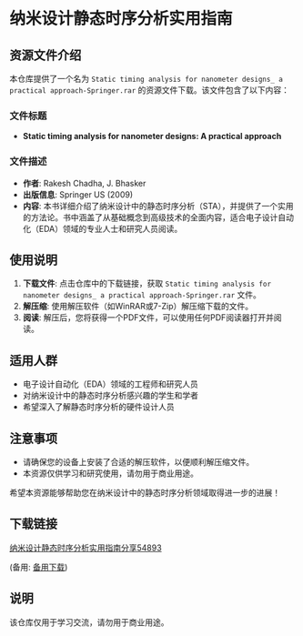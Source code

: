 # 纳米设计静态时序分析实用指南

## 资源文件介绍

本仓库提供了一个名为 `Static timing analysis for nanometer designs_ a practical approach-Springer.rar` 的资源文件下载。该文件包含了以下内容：

### 文件标题
- **Static timing analysis for nanometer designs: A practical approach**

### 文件描述
- **作者**: Rakesh Chadha, J. Bhasker
- **出版信息**: Springer US (2009)
- **内容**: 本书详细介绍了纳米设计中的静态时序分析（STA），并提供了一个实用的方法论。书中涵盖了从基础概念到高级技术的全面内容，适合电子设计自动化（EDA）领域的专业人士和研究人员阅读。

## 使用说明

1. **下载文件**: 点击仓库中的下载链接，获取 `Static timing analysis for nanometer designs_ a practical approach-Springer.rar` 文件。
2. **解压缩**: 使用解压软件（如WinRAR或7-Zip）解压缩下载的文件。
3. **阅读**: 解压后，您将获得一个PDF文件，可以使用任何PDF阅读器打开并阅读。

## 适用人群

- 电子设计自动化（EDA）领域的工程师和研究人员
- 对纳米设计中的静态时序分析感兴趣的学生和学者
- 希望深入了解静态时序分析的硬件设计人员

## 注意事项

- 请确保您的设备上安装了合适的解压软件，以便顺利解压缩文件。
- 本资源仅供学习和研究使用，请勿用于商业用途。

希望本资源能够帮助您在纳米设计中的静态时序分析领域取得进一步的进展！

## 下载链接
[纳米设计静态时序分析实用指南分享54893](https://pan.quark.cn/s/c23b5cf31b2b) 

(备用: [备用下载](https://pan.baidu.com/s/1bWV1GUs9kkLId0l2xceMbw?pwd=1234))

## 说明

该仓库仅用于学习交流，请勿用于商业用途。
